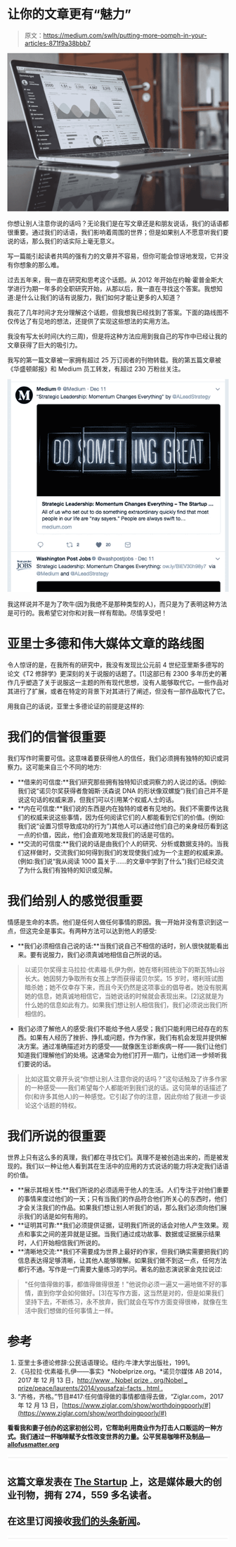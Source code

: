 # 让你的文章更有“魅力”

> 原文：<https://medium.com/swlh/putting-more-oomph-in-your-articles-871f9a38bbb7>

![](img/27f18382048e56cae4074b29515cd98b.png)

你想让别人注意你说的话吗？无论我们是在写文章还是和朋友说话，我们的话语都很重要。通过我们的话语，我们影响着周围的世界；但是如果别人不愿意听我们要说的话，那么我们的话实际上毫无意义。

写一篇能引起读者共鸣的强有力的文章并不容易，但你可能会惊讶地发现，它并没有你想象的那么难。

过去五年来，我一直在研究和思考这个话题。从 2012 年开始在约翰·霍普金斯大学进行为期一年多的全职研究开始，从那以后，我一直在寻找这个答案。我想知道:是什么让我们的话有说服力，我们如何才能让更多的人知道？

我花了几年时间才充分理解这个话题，但我想我已经找到了答案。下面的路线图不仅传达了有见地的想法，还提供了实现这些想法的实用方法。

我没有写太长时间(大约三周)，但是将这种方法应用到我自己的写作中已经让我的文章获得了巨大的吸引力。

我写的第一篇文章被一家拥有超过 25 万订阅者的刊物转载。我的第五篇文章被《华盛顿邮报》和 Medium 员工转发，有超过 230 万粉丝关注。

![](img/8302c84993f1fb199ced21dea77f46fa.png)

我这样说并不是为了吹牛(因为我绝不是那种类型的人)，而只是为了表明这种方法是可行的。我希望它对你和对我一样有帮助。尽情享受吧！

# 亚里士多德和伟大媒体文章的路线图

令人惊讶的是，在我所有的研究中，我没有发现比公元前 4 世纪亚里斯多德写的论文《T2 修辞学》更深刻的关于说服的话题了。[1]这部已有 2300 多年历史的著作几乎塑造了关于说服这一主题的所有现代思想，没有人能够取代它。一些作品对其进行了扩展，或者在特定的背景下对其进行了阐述，但没有一部作品取代了它。

用我自己的话说，亚里士多德论证的前提是这样的:

# 我们的信誉很重要

我们写作时需要可信。这意味着要获得他人的信任，我们必须拥有独特的知识或洞察力。这可能来自三个不同的地方:

*   **借来的可信度:**我们研究那些拥有独特知识或洞察力的人说过的话。(例如:我们说“诺贝尔奖获得者詹姆斯·沃森说 DNA 的形状像双螺旋”)我们自己并不是说这句话的权威来源，但我们可以引用某个权威人士的话。
*   **内在可信度:**我们说的东西是内在独特的或者有见地的。我们不需要传达我们的权威来说这些事情，因为任何阅读它们的人都能看到它们的价值。(例如:我们说“设置习惯导致成功的行为”)其他人可以通过他们自己的亲身经历看到这一点的价值，因此，他们会直观地发现我们的话是可信的。
*   **交流的可信度:**我们说的话是由我们个人的研究、分析或数据支持的。当我们这样做时，交流我们如何得到我们的发现使我们成为一个主题的权威来源。(例如:我们说“我从阅读 1000 篇关于……的文章中学到了什么”)我们已经交流了为什么我们有独特的知识或见解。

# 我们给别人的感觉很重要

情感是生命的本质。他们是任何人做任何事情的原因。我一开始并没有意识到这一点，但这完全是事实。有两种方法可以达到他人的感受:

*   **我们必须相信自己说的话:**当我们说自己不相信的话时，别人很快就能看出来。要有说服力，我们必须真诚地相信自己所说的话。

> 以诺贝尔奖得主马拉拉·优素福·扎伊为例，她在塔利班统治下的斯瓦特山谷长大。她因努力争取所有女孩上学而获得诺贝尔奖。15 岁时，塔利班试图暗杀她；她不仅幸存下来，而且今天仍然是这项事业的倡导者。她没有脱离她的信息，她真诚地相信它，当她说话的时候就会表现出来。[2]这就是为什么她的信息如此有力。如果我们想让别人相信我们，我们必须说出我们所相信的。

*   我们必须了解他人的感受:我们不能给予他人感受；我们只能利用已经存在的东西。如果有人经历了挫折、挣扎或问题，作为作家，我们有机会发现并提供解决方案。通过准确描述对方的感受——就像医生诊断疾病一样——我们让他们知道我们理解他们的处境。这通常会为他们打开一扇门，让他们进一步倾听我们要说的话。

> 比如这篇文章开头说“你想让别人注意你说的话吗？”这句话触及了许多作家的一种感受——我们希望每个人都能听到我们说的话。这句简单的话描述了你(和许多其他人)的一种感觉。它引起了你的注意，因此你给了我进一步谈论这个话题的特权。

# 我们所说的很重要

世界上只有这么多的真理，我们都在寻找它们。真理不是被创造出来的，而是被发现的。我们以一种让他人看到其在生活中的应用的方式说话的能力将决定我们话语的价值。

*   **展示其相关性:**我们所说的必须适用于他人的生活。人们专注于对他们重要的事情来度过他们的一天；只有当我们的作品符合他们所关心的东西时，他们才会关注我们的作品。如果我们想让别人听我们的话，那么我们必须向他们展示我们的话是如何有用的。
*   **证明其可靠:**我们必须提供证据，证明我们所说的话会对他人产生效果。观点和事实之间的差异就是证据。当我们通过成功故事、数据或证据展示结果时，人们开始相信我们所说的。
*   **清晰地交流:**我们不需要成为世界上最好的作家，但我们确实需要把我们的信息表达得足够清晰，让其他人能够理解。如果我们做不到这一点，任何方法都行不通。写作是一门需要大量练习的学问。著名的励志演说家金克拉说过:

> "任何值得做的事，都值得做得很差！"他说你必须一遍又一遍地做不好的事情，直到你学会如何做好。[3]在写作方面，这当然是对的，但是如果我们坚持下去，不断练习，永不放弃，我们就会在写作方面变得很棒，就像在生活中我们想做的任何事情上一样。

# 参考

1.  亚里士多德论修辞:公民话语理论。纽约:牛津大学出版社，1991。
2.  《马拉拉·优素福·扎伊——事实》*Nobelprize.org。*诺贝尔媒体 AB 2014，2017 年 12 月 13 日，[http://www . Nobel prize . org/Nobel _ prize/peace/laurents/2014/yousafzai-facts . html .](http://www.nobelprize.org/nobel_prizes/peace/laureates/2014/yousafzai-facts.html.)
3.  “齐格，齐格。”节目#417:任何值得做的事情都值得去做，“Ziglar.com，2017 年 12 月 13 日，[https://www.ziglar.com/show/worthdoingpoorly/#](https://www.ziglar.com/show/worthdoingpoorly/#)

**看看我和妻子创办的这家初创公司，它帮助利用商业作为打击人口贩运的一种方式。我们通过一杯咖啡赋予女性改变世界的力量。公平贸易咖啡杯及制品—**[**allofusmatter.org**](http://allofusmatter.org)

![](img/731acf26f5d44fdc58d99a6388fe935d.png)

## 这篇文章发表在 [The Startup](https://medium.com/swlh) 上，这是媒体最大的创业刊物，拥有 274，559 多名读者。

## 在这里订阅接收[我们的头条新闻](http://growthsupply.com/the-startup-newsletter/)。

![](img/731acf26f5d44fdc58d99a6388fe935d.png)